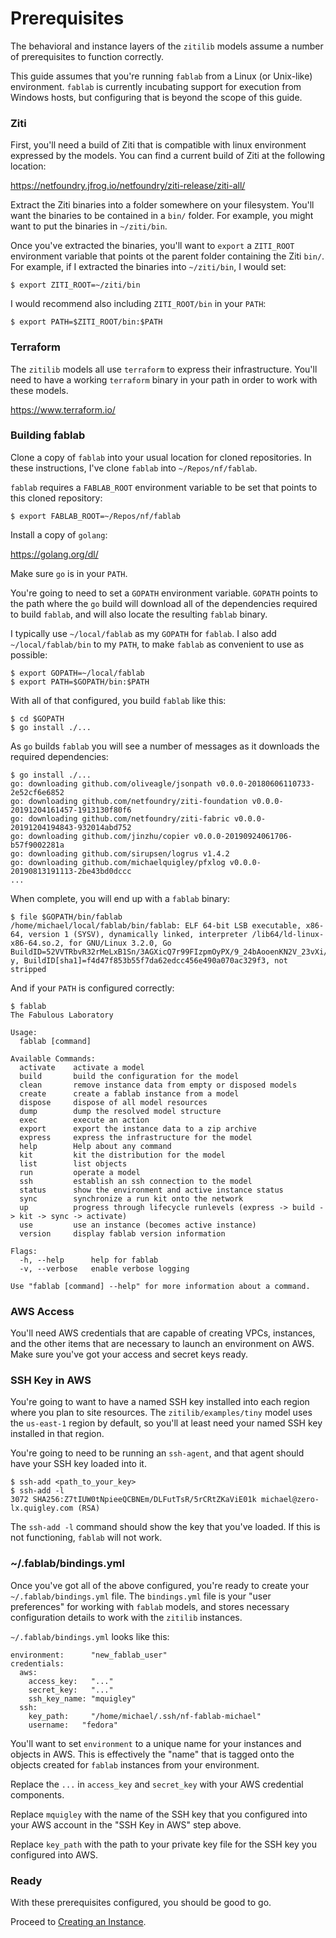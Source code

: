 # Prerequisites

The behavioral and instance layers of the `zitilib` models assume a number of prerequisites to function correctly.

This guide assumes that you're running `fablab` from a Linux (or Unix-like) environment. `fablab` is currently incubating support for execution from Windows hosts, but configuring that is beyond the scope of this guide.

### Ziti

First, you'll need a build of Ziti that is compatible with linux environment expressed by the models. You can find a current build of Ziti at the following location:

https://netfoundry.jfrog.io/netfoundry/ziti-release/ziti-all/

Extract the Ziti binaries into a folder somewhere on your filesystem. You'll want the binaries to be contained in a `bin/` folder. For example, you might want to put the binaries in `~/ziti/bin`.

Once you've extracted the binaries, you'll want to `export` a `ZITI_ROOT` environment variable that points ot the parent folder containing the Ziti `bin/`. For example, if I extracted the binaries into `~/ziti/bin`, I would set:

```
$ export ZITI_ROOT=~/ziti/bin
```

I would recommend also including `ZITI_ROOT/bin` in your `PATH`:

```
$ export PATH=$ZITI_ROOT/bin:$PATH
```

### Terraform

The `zitilib` models all use `terraform` to express their infrastructure. You'll need to have a working `terraform` binary in your path in order to work with these models.

https://www.terraform.io/

### Building fablab

Clone a copy of `fablab` into your usual location for cloned repositories. In these instructions, I've clone `fablab` into `~/Repos/nf/fablab`.

`fablab` requires a `FABLAB_ROOT` environment variable to be set that points to this cloned repository:

```
$ export FABLAB_ROOT=~/Repos/nf/fablab
```

Install a copy of `golang`:

https://golang.org/dl/

Make sure `go` is in your `PATH`.

You're going to need to set a `GOPATH` environment variable. `GOPATH` points to the path where the `go` build will download all of the dependencies required to build `fablab`, and will also locate the resulting `fablab` binary.

I typically use `~/local/fablab` as my `GOPATH` for `fablab`. I also add `~/local/fablab/bin` to my `PATH`, to make `fablab` as convenient to use as possible:

```
$ export GOPATH=~/local/fablab
$ export PATH=$GOPATH/bin:$PATH
```

With all of that configured, you build `fablab` like this:

```
$ cd $GOPATH
$ go install ./...
```

As `go` builds `fablab` you will see a number of messages as it downloads the required dependencies:

```
$ go install ./...
go: downloading github.com/oliveagle/jsonpath v0.0.0-20180606110733-2e52cf6e6852
go: downloading github.com/netfoundry/ziti-foundation v0.0.0-20191204161457-1913130f80f6
go: downloading github.com/netfoundry/ziti-fabric v0.0.0-20191204194843-932014abd752
go: downloading github.com/jinzhu/copier v0.0.0-20190924061706-b57f9002281a
go: downloading github.com/sirupsen/logrus v1.4.2
go: downloading github.com/michaelquigley/pfxlog v0.0.0-20190813191113-2be43bd0dccc
...
```

When complete, you will end up with a `fablab` binary:

```
$ file $GOPATH/bin/fablab
/home/michael/local/fablab/bin/fablab: ELF 64-bit LSB executable, x86-64, version 1 (SYSV), dynamically linked, interpreter /lib64/ld-linux-x86-64.so.2, for GNU/Linux 3.2.0, Go BuildID=52VVTRbvR32rMeLxB1Sn/3AGXicQ7r99FIzpmOyPX/9_24bAooenKN2V_23vXi/C_spqtKvdMcSv8LlJq-y, BuildID[sha1]=f4d47f853b55f7da62edcc456e490a070ac329f3, not stripped
```

And if your `PATH` is configured correctly:

```
$ fablab
The Fabulous Laboratory

Usage:
  fablab [command]

Available Commands:
  activate    activate a model
  build       build the configuration for the model
  clean       remove instance data from empty or disposed models
  create      create a fablab instance from a model
  dispose     dispose of all model resources
  dump        dump the resolved model structure
  exec        execute an action
  export      export the instance data to a zip archive
  express     express the infrastructure for the model
  help        Help about any command
  kit         kit the distribution for the model
  list        list objects
  run         operate a model
  ssh         establish an ssh connection to the model
  status      show the environment and active instance status
  sync        synchronize a run kit onto the network
  up          progress through lifecycle runlevels (express -> build -> kit -> sync -> activate)
  use         use an instance (becomes active instance)
  version     display fablab version information

Flags:
  -h, --help      help for fablab
  -v, --verbose   enable verbose logging

Use "fablab [command] --help" for more information about a command.
```

### AWS Access

You'll need AWS credentials that are capable of creating VPCs, instances, and the other items that are necessary to launch an environment on AWS. Make sure you've got your access and secret keys ready.

### SSH Key in AWS

You're going to want to have a named SSH key installed into each region where you plan to site resources. The `zitilib/examples/tiny` model uses the `us-east-1` region by default, so you'll at least need your named SSH key installed in that region.

You're going to need to be running an `ssh-agent`, and that agent should have your SSH key loaded into it.

```
$ ssh-add <path_to_your_key>
$ ssh-add -l
3072 SHA256:Z7tIUW0tNpieeQCBNEm/DLFutTsR/5rCRtZKaViE01k michael@zero-lx.quigley.com (RSA)
```

The `ssh-add -l` command should show the key that you've loaded. If this is not functioning, `fablab` will not work.

### \~/.fablab/bindings.yml

Once you've got all of the above configured, you're ready to create your `~/.fablab/bindings.yml` file. The `bindings.yml` file is your "user preferences" for working with `fablab` models, and stores necessary configuration details to work with the `zitilib` instances.

`~/.fablab/bindings.yml` looks like this:

```
environment:      "new_fablab_user"
credentials:
  aws:
    access_key:   "..."
    secret_key:   "..."
    ssh_key_name: "mquigley"
  ssh:
    key_path:     "/home/michael/.ssh/nf-fablab-michael"
    username:   "fedora"
```

You'll want to set `environment` to a unique name for your instances and objects in AWS. This is effectively the "name" that is tagged onto the objects created for `fablab` instances from your environment.

Replace the `...` in `access_key` and `secret_key` with your AWS credential components. 

Replace `mquigley` with the name of the SSH key that you configured into your AWS account in the "SSH Key in AWS" step above. 

Replace `key_path` with the path to your private key file for the SSH key you configured into AWS.

### Ready

With these prerequisites configured, you should be good to go.


Proceed to [Creating an Instance](02.creating.an.instance.md).